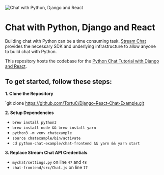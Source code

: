 ![Chat with Python, Django and React](https://i.imgur.com/EF8yFCQ.jpg)

# Chat with Python, Django and React

Building chat with Python can be a time consuming task. [Stream Chat](https://getstream.io/chat/) provides the necessary SDK and underlying infrastructure to allow anyone to build chat with Python.

This repository hosts the codebase for the [Python Chat Tutorial with Django and React](https://dev.to/nickparsons/tutorial-chat-with-python-django-and-react-1cpk).

## To get started, follow these steps:

**1. Clone the Repository**

`git clone https://github.com/TortuC/Django-React-Chat-Example.git

**2. Setup Dependencies**

- `brew install python3`
- `brew install node && brew install yarn`
- `python3 -m venv chatexample`
- `source chatexample/bin/activate`
- `cd python-chat-example/chat-frontend && yarn && yarn start`

**3. Replace Stream Chat API Credentials**

- `mychat/settings.py` on line `47` and `48`
- `chat-frontend/src/Chat.js` on line `17`
